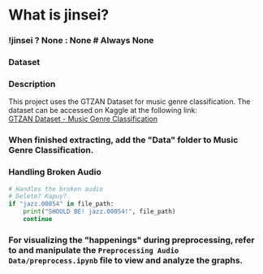 ﻿# What is jinsei?
### !jinsei ? None : None # Always None
### Dataset

### Description
This project uses the GTZAN Dataset for music genre classification. The dataset can be accessed on Kaggle at the following link:  
[GTZAN Dataset - Music Genre Classification](https://www.kaggle.com/datasets/andradaolteanu/gtzan-dataset-music-genre-classification)
### When finished extracting, add the "Data" folder to Music Genre Classification.

### Handling Broken Audio
```python
# Handles the broken audio
# Delete? Kapuy?
if "jazz.00054" in file_path:
    print("SHOULD BE! jazz.00054!", file_path)
    continue
```
### For visualizing the "happenings" during preprocessing, refer to and manipulate the `Preprocessing Audio Data/preprocess.ipynb` file to view and analyze the graphs.
